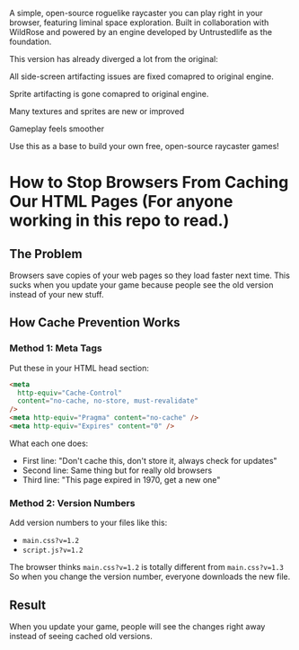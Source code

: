 A simple, open-source roguelike raycaster you can play right in your browser, featuring liminal space exploration.
Built in collaboration with WildRose and powered by an engine developed by Untrustedlife as the foundation.

This version has already diverged a lot from the original:

All side-screen artifacting issues are fixed comapred to original engine.

Sprite artifacting is gone comapred to original engine.

Many textures and sprites are new or improved

Gameplay feels smoother

Use this as a base to build your own free, open-source raycaster games!

# How to Stop Browsers From Caching Our HTML Pages (For anyone working in this repo to read.)

## The Problem

Browsers save copies of your web pages so they load faster next time. This sucks when you update your game because people see the old version instead of your new stuff.

## How Cache Prevention Works

### Method 1: Meta Tags

Put these in your HTML head section:

```html
<meta
  http-equiv="Cache-Control"
  content="no-cache, no-store, must-revalidate"
/>
<meta http-equiv="Pragma" content="no-cache" />
<meta http-equiv="Expires" content="0" />
```

What each one does:

- First line: "Don't cache this, don't store it, always check for updates"
- Second line: Same thing but for really old browsers
- Third line: "This page expired in 1970, get a new one"

### Method 2: Version Numbers

Add version numbers to your files like this:

- `main.css?v=1.2`
- `script.js?v=1.2`

The browser thinks `main.css?v=1.2` is totally different from `main.css?v=1.3`
So when you change the version number, everyone downloads the new file.

## Result

When you update your game, people will see the changes right away instead of seeing cached old versions.

